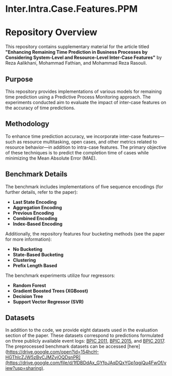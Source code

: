 # Inter.Intra.Case.Features.PPM
# Repository Overview

This repository contains supplementary material for the article titled **"Enhancing Remaining Time Prediction in Business Processes by Considering System-Level and Resource-Level Inter-Case Features"** by Reza Aalikhani, Mohammad Fathian, and Mohammad Reza Rasouli.

## Purpose

This repository provides implementations of various models for remaining time prediction using a Predictive Process Monitoring approach. The experiments conducted aim to evaluate the impact of inter-case features on the accuracy of time predictions.

## Methodology

To enhance time prediction accuracy, we incorporate inter-case features—such as resource multitasking, open cases, and other metrics related to resource behavior—in addition to intra-case features. The primary objective of these techniques is to predict the completion time of cases while minimizing the Mean Absolute Error (MAE).

## Benchmark Details

The benchmark includes implementations of five sequence encodings (for further details, refer to the paper):

- **Last State Encoding**
- **Aggregation Encoding**
- **Previous Encoding**
- **Combined Encoding**
- **Index-Based Encoding**

Additionally, the repository features four bucketing methods (see the paper for more information):

- **No Bucketing**
- **State-Based Bucketing**
- **Clustering**
- **Prefix Length Based**

The benchmark experiments utilize four regressors:

- **Random Forest**
- **Gradient Boosted Trees (XGBoost)**
- **Decision Tree**
- **Support Vector Regressor (SVR)**
## Datasets
In addition to the code, we provide eight datasets used in the evaluation section of the paper. These datasets correspond to predictions formulated on three publicly available event logs: [BPIC 2011](https://data.4tu.nl/datasets/5ea5bb88-feaa-4e6f-a743-6460a755e05b/1), [BPIC 2015](https://data.4tu.nl/datasets/64fce6ea-5ca8-403b-aa09-82b53517af8a/1), and [BPIC 2017](https://data.4tu.nl/datasets/5c9717a0-4c22-4b78-a3ad-d2234208bfd7/1). The preprocessed benchmark datasets can be accessed [here](https://drive.google.com/open?id=154hcH-HGThlcZJW5zBvCJMZvjOQDsnPR](https://drive.google.com/file/d/1fDBDdAx_GYfpJAqDQxYGp1qgjQu4FwOf/view?usp=sharing).

